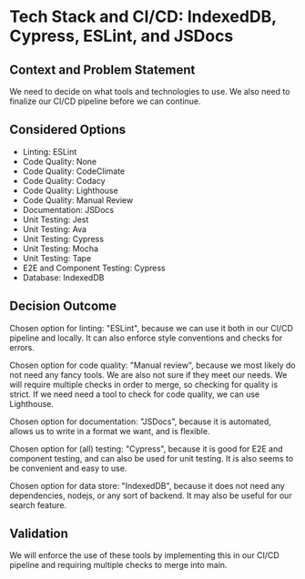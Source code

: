 # Tech Stack and CI/CD: IndexedDB, Cypress, ESLint, and JSDocs

## Context and Problem Statement

We need to decide on what tools and technologies to use. We also need to finalize our CI/CD pipeline before we can continue.

## Considered Options

* Linting: ESLint
* Code Quality: None
* Code Quality: CodeClimate
* Code Quality: Codacy
* Code Quality: Lighthouse
* Code Quality: Manual Review
* Documentation: JSDocs
* Unit Testing: Jest
* Unit Testing: Ava
* Unit Testing: Cypress
* Unit Testing: Mocha
* Unit Testing: Tape
* E2E and Component Testing: Cypress
* Database: IndexedDB

## Decision Outcome

Chosen option for linting: "ESLint", because we can use it both in our CI/CD pipeline and locally. It can also enforce style conventions and checks for errors.

Chosen option for code quality: "Manual review", because we most likely do not need any fancy tools. We are also not sure if they meet our needs. We will require multiple checks in order to merge, so checking for quality is strict. If we need need a tool to check for code quality, we can use Lighthouse.

Chosen option for documentation: "JSDocs", because it is automated, allows us to write in a format we want, and is flexible.

Chosen option for (all) testing: "Cypress", because it is good for E2E and component testing, and can also be used for unit testing. It is also seems to be convenient and easy to use.

Chosen option for data store: "IndexedDB", because it does not need any dependencies, nodejs, or any sort of backend. It may also be useful for our search feature.

<!-- This is an optional element. Feel free to remove. -->
## Validation

We will enforce the use of these tools by implementing this in our CI/CD pipeline and requiring multiple checks to merge into main.
